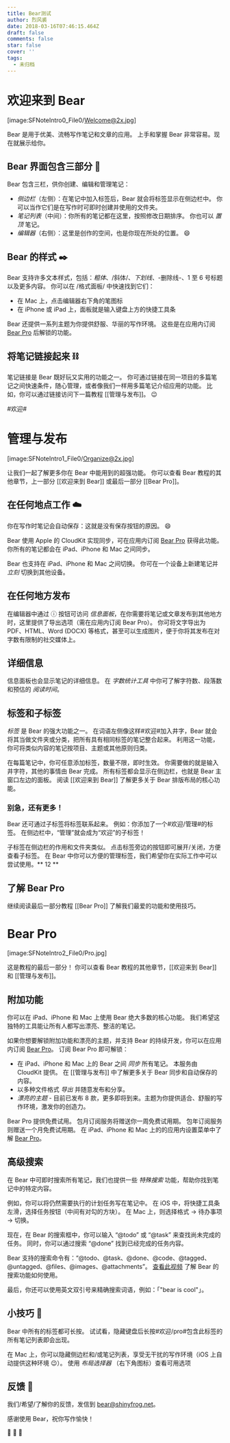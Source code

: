 ```yaml
---
title: Bear测试
author: 烈风裘
date: 2018-03-16T07:46:15.464Z
draft: false
comments: false
star: false
cover: ''
tags: 
  - 未归档
---
```


# 欢迎来到 Bear
[image:SFNoteIntro0_File0/Welcome@2x.jpg]

Bear 是用于优美、流畅写作笔记和文章的应用。 上手和掌握 Bear 非常容易。现在就展示给你。

## Bear 界面包含三部分 📐
Bear 包含三栏，供你创建、编辑和管理笔记：

* *侧边栏*（左侧）：在笔记中加入标签后，Bear 就会将标签显示在侧边栏中。 你可以当作它们是在写作时可即时创建并使用的文件夹。
* *笔记列表*（中间）：你所有的笔记都在这里，按照修改日期排序。 你也可以 *置顶* 笔记。
* *编辑器*（右侧）：这里是创作的空间，也是你现在所处的位置。 😄

## Bear 的样式 ✒️
Bear 支持许多文本样式，包括：*粗体*、/斜体/、_下划线_、-删除线-、1 至 6 号标题以及更多内容。 你可以在 /格式面板/ 中快速找到它们：

* 在 Mac 上，点击编辑器右下角的笔图标
* 在 iPhone 或 iPad 上，面板就是输入键盘上方的快捷工具条

Bear 还提供一系列主题为你提供舒服、华丽的写作环境。 这些是在应用内订阅 [Bear Pro](bear://x-callback-url/open-bear-pro) 后解锁的功能。

## 将笔记链接起来 ⛓
笔记链接是 Bear 既好玩又实用的功能之一。 你可通过链接在同一项目的多篇笔记之间快速条件，随心管理，或者像我们一样用多篇笔记介绍应用的功能。 比如，你可以通过链接访问下一篇教程 [[管理与发布]]。 😉

#欢迎#

# 管理与发布
[image:SFNoteIntro1_File0/Organize@2x.jpg]

让我们一起了解更多你在 Bear 中能用到的超强功能。 你可以查看 Bear 教程的其他章节，上一部分 [[欢迎来到 Bear]] 或最后一部分 [[Bear Pro]]。 


## 在任何地点工作 ☁️
你在写作时笔记会自动保存：这就是没有保存按钮的原因。 😄 

Bear 使用 Apple 的 CloudKit 实现同步，可在应用内订阅 [Bear Pro](bear://x-callback-url/open-bear-pro) 获得此功能。 你所有的笔记都会在 iPad、iPhone 和 Mac 之间同步。

Bear 也支持在 iPad、iPhone 和 Mac 之间切换。 你可在一个设备上新建笔记并 *立刻* 切换到其他设备。

## 在任何地方发布
在编辑器中通过 ⓘ 按钮可访问 *信息面板*，在你需要将笔记或文章发布到其他地方时，这里提供了导出选项（需在应用内订阅 Bear Pro）。 你可将文字导出为 PDF、HTML、Word (DOCX) 等格式，甚至可以生成图片，便于你将其发布在对字数有限制的社交媒体上。

## 详细信息
信息面板也会显示笔记的详细信息。 在 *字数统计工具* 中你可了解字符数、段落数和预估的 *阅读时间*。

## 标签和子标签
*标签* 是 Bear 的强大功能之一。 在词语左侧像这样#欢迎#加入井字，Bear 就会将其当做文件夹或分类，把所有具有相同标签的笔记整合起来。 利用这一功能，你可将类似内容的笔记按项目、主题或其他原则归类。

在每篇笔记中，你可任意添加标签，数量不限，即时生效。 你需要做的就是输入井字符，其他的事情由 Bear 完成。 所有标签都会显示在侧边栏，也就是 Bear 主窗口左边的面板。 阅读 [[欢迎来到 Bear]] 了解更多关于 Bear 排版布局的核心功能。

### 别急，还有更多！ 
Bear 还可通过子标签将标签联系起来。 例如：你添加了一个#欢迎/管理#的标签。 在侧边栏中，“管理”就会成为“欢迎”的子标签！

子标签在侧边栏的作用和文件夹类似。 点击标签旁边的按钮即可展开/关闭，方便查看子标签。 在 Bear 中你可以方便的管理标签，我们希望你在实际工作中可以尝试使用。** 12 **

## 了解 Bear Pro 
继续阅读最后一部分教程 [[Bear Pro]] 了解我们最爱的功能和使用技巧。 

# Bear Pro
[image:SFNoteIntro2_File0/Pro.jpg]

这是教程的最后一部分！ 你可以查看 Bear 教程的其他章节，[[欢迎来到 Bear]] 和 [[管理与发布]]。

## 附加功能
你可以在 iPad、iPhone 和 Mac 上使用 Bear 绝大多数的核心功能。 我们希望这独特的工具能让所有人都写出漂亮、整洁的笔记。

如果你想要解锁附加功能和漂亮的主题，并支持 Bear 的持续开发，你可以在应用内订阅 [Bear Pro](bear://x-callback-url/open-bear-pro)。  订阅 Bear Pro 即可解锁：

* 在 iPad、iPhone 和 Mac 上的 Bear 之间 *同步* 所有笔记。 本服务由 CloudKit 提供。 在 [[管理与发布]] 中了解更多关于 Bear 同步和自动保存的内容。 
* 以多种文件格式 *导出* 并随意发布和分享。
* *漂亮的主题* - 目前已发布 8 款，更多即将到来。主题为你提供适合、舒服的写作环境，激发你的创造力。

Bear Pro 提供免费试用。 包月订阅服务将赠送你一周免费试用期。 包年订阅服务则赠送一个月免费试用期。 在 iPad、iPhone 和 Mac 上的的应用内设置菜单中了解 [Bear Pro](bear://x-callback-url/open-bear-pro)。

## 高级搜索
在 Bear 中可即时搜索所有笔记，我们也提供一些 *特殊搜索* 功能，帮助你找到笔记中的特定内容。

例如，你可以将仍然需要执行的计划任务写在笔记中。 在 iOS 中，将快捷工具条左滑，选择任务按钮（中间有对勾的方块）。 在 Mac 上，则选择格式 -> 待办事项 -> 切换。

现在，在 Bear 的搜索框中，你可以输入 “@todo” 或 “@task” 来查找尚未完成的任务。 同时，你可以通过搜索 “@done” 找到已经完成的任务内容。

Bear 支持的搜索命令有：“@todo、@task、@done、@code、@tagged、@untagged、@files、@images、@attachments”。 
[查看此视频](https://vimeo.com/182400202) 了解 Bear 的搜索功能如何使用。

最后，你还可以使用英文双引号来精确搜索词语，例如：「"bear is cool"」。

## 小技巧 🎩
Bear 中所有的标签都可长按。 试试看，隐藏键盘后长按#欢迎/pro#包含此标签的所有笔记列表即会出现。

在 Mac 上，你可以隐藏侧边栏和/或笔记列表，享受无干扰的写作环境（iOS 上自动提供这种环境 😉）。 使用 *布局选择器* （右下角图标）查看可用选项

## 反馈 💬
我们/希望/了解你的反馈，发信到 [bear@shinyfrog.net](mailto:bear@shinyfrog.net)。 

感谢使用 Bear，祝你写作愉快！

🎉 🐻 🎉
